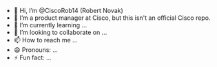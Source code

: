 - 👋 Hi, I’m @CiscoRob14 (Robert Novak)
- 👀 I’m a product manager at Cisco, but this isn't an official Cisco repo. 
- 🌱 I’m currently learning ...
- 💞️ I’m looking to collaborate on ...
- 📫 How to reach me ...
- 😄 Pronouns: ...
- ⚡ Fun fact: ...

<!---
CiscoRob14/CiscoRob14 is a ✨ special ✨ repository because its `README.md` (this file) appears on your GitHub profile.
You can click the Preview link to take a look at your changes.
--->

